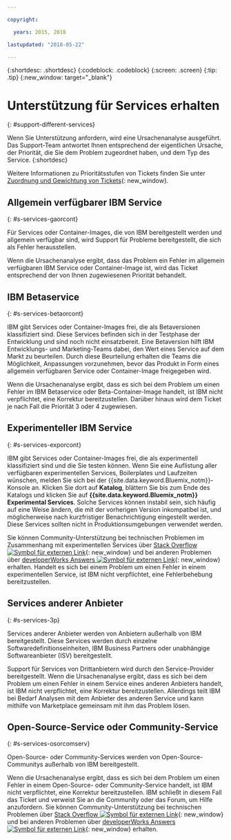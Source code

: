 ```yaml
---

copyright:

  years: 2015, 2018

lastupdated: "2018-05-22"

---
```


{:shortdesc: .shortdesc}
{:codeblock: .codeblock}
{:screen: .screen}
{:tip: .tip}
{:new_window: target="_blank"}


# Unterstützung für Services erhalten
{: #support-different-services}

Wenn Sie Unterstützung anfordern, wird eine Ursachenanalyse ausgeführt. Das Support-Team antwortet Ihnen entsprechend der eigentlichen Ursache, der Priorität, die Sie dem Problem zugeordnet haben, und dem Typ des Service.
{:shortdesc}

Weitere Informationen zu Prioritätsstufen von Tickets finden Sie unter [Zuordnung und Gewichtung von Tickets](/docs/get-support/ticketweight.html#support-ticket-severity){: new_window}.

## Allgemein verfügbarer IBM Service
{: #s-services-gaorcont}

Für Services oder Container-Images, die von IBM bereitgestellt werden und allgemein verfügbar sind, wird Support für Probleme bereitgestellt, die sich als Fehler herausstellen.

Wenn die Ursachenanalyse ergibt, dass das Problem ein Fehler im allgemein verfügbaren IBM Service oder Container-Image ist, wird das Ticket entsprechend der von Ihnen zugewiesenen Priorität behandelt.

## IBM Betaservice
{: #s-services-betaorcont}

IBM gibt Services oder Container-Images frei, die als Betaversionen klassifiziert sind. Diese Services befinden sich in der Testphase der Entwicklung und sind noch nicht einsatzbereit. Eine Betaversion hilft IBM Entwicklungs- und Marketing-Teams dabei, den Wert eines Service auf dem Markt zu beurteilen. Durch diese Beurteilung erhalten die Teams die Möglichkeit, Anpassungen vorzunehmen, bevor das Produkt in Form eines allgemein verfügbaren Service oder Container-Image freigegeben wird.

Wenn die Ursachenanalyse ergibt, dass es sich bei dem Problem um einen Fehler im IBM Betaservice oder Beta-Container-Image handelt, ist IBM nicht verpflichtet, eine Korrektur bereitzustellen. Darüber hinaus wird dem Ticket je nach Fall die Priorität 3 oder 4 zugewiesen.

## Experimenteller IBM Service
{: #s-services-exporcont}

IBM gibt Services oder Container-Images frei, die als experimentell klassifiziert sind und die Sie testen können. Wenn Sie eine Auflistung aller verfügbaren experimentellen Services, Boilerplates und Laufzeiten wünschen, melden Sie sich bei der {{site.data.keyword.Bluemix_notm}}-Konsole an. Klicken Sie dort auf **Katalog**, blättern Sie bis zum Ende des Katalogs und klicken Sie auf **{{site.data.keyword.Bluemix_notm}} Experimental Services**. Solche Services können instabil sein, sich häufig auf eine Weise ändern, die mit der vorherigen Version inkompatibel ist, und möglicherweise nach kurzfristiger Benachrichtigung eingestellt werden. Diese Services sollten nicht in Produktionsumgebungen verwendet werden.

Sie können Community-Unterstützung bei technischen Problemen im Zusammenhang mit experimentellen Services über [Stack Overflow ![Symbol für externen Link](../icons/launch-glyph.svg "Symbol für externen Link")](http://stackoverflow.com/questions/tagged/ibm-bluemix){: new_window} und bei anderen Problemen über [developerWorks Answers ![Symbol für externen Link](../icons/launch-glyph.svg "Symbol für externen Link")](https://developer.ibm.com/answers/smart-spaces/12/bluemix.html){: new_window} erhalten. Handelt es sich bei einem Problem um einen Fehler in einem experimentellen Service, ist IBM nicht verpflichtet, eine Fehlerbehebung bereitzustellen.

## Services anderer Anbieter
{: #s-services-3p}

Services anderer Anbieter werden von Anbietern außerhalb von IBM bereitgestellt. Diese Services werden durch einzelne Softwaredefinitionseinheiten, IBM Business Partners oder unabhängige Softwareanbieter (ISV) bereitgestellt.

Support für Services von Drittanbietern wird durch den Service-Provider bereitgestellt. Wenn die Ursachenanalyse ergibt, dass es sich bei dem Problem um einen Fehler in einem Service eines anderen Anbieters handelt, ist IBM nicht verpflichtet, eine Korrektur bereitzustellen. Allerdings teilt IBM bei Bedarf Analysen mit dem Anbieter des anderen Service und kann mithilfe von Marketplace gemeinsam mit ihm das Problem lösen.

## Open-Source-Service oder Community-Service
{: #s-services-osorcomserv}

Open-Source- oder Community-Services werden von Open-Source-Communitys außerhalb von IBM bereitgestellt.

Wenn die Ursachenanalyse ergibt, dass es sich bei dem Problem um einen Fehler in einem Open-Source- oder Community-Service handelt, ist IBM nicht verpflichtet, eine Korrektur bereitzustellen. IBM schließt in diesem Fall das Ticket und verweist Sie an die Community oder das Forum, um Hilfe anzufordern. Sie können Community-Unterstützung bei technischen Problemen über [Stack Overflow ![Symbol für externen Link](../icons/launch-glyph.svg "Symbol für externen Link")](http://stackoverflow.com/questions/tagged/ibm-bluemix){: new_window} und bei anderen Problemen über [developerWorks Answers ![Symbol für externen Link](../icons/launch-glyph.svg "Symbol für externen Link")](https://developer.ibm.com/answers/smart-spaces/12/bluemix.html){: new_window} erhalten.
